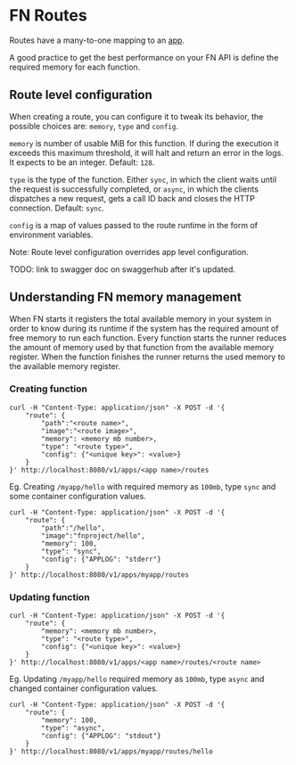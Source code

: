 # FN Routes

Routes have a many-to-one mapping to an [app](apps.md).

A good practice to get the best performance on your FN API is define
the required memory for each function.

## Route level configuration

When creating a route, you can configure it to tweak its behavior, the possible
choices are: `memory`, `type` and `config`.

`memory` is number of usable MiB for this function. If during the execution it
exceeds this maximum threshold, it will halt and return an error in the logs. It
expects to be an integer. Default: `128`.

`type` is the type of the function. Either `sync`, in which the client waits
until the request is successfully completed, or `async`, in which the clients
dispatches a new request, gets a call ID back and closes the HTTP connection.
Default: `sync`.

`config` is a map of values passed to the route runtime in the form of
environment variables.

Note: Route level configuration overrides app level configuration.

TODO: link to swagger doc on swaggerhub after it's updated.

## Understanding FN memory management

When FN starts it registers the total available memory in your system
in order to know during its runtime if the system has the required amount of
free memory to run each function. Every function starts the runner reduces the
amount of memory used by that function from the available memory register. When
the function finishes the runner returns the used memory to the available memory
register.

### Creating function

```
curl -H "Content-Type: application/json" -X POST -d '{
    "route": {
        "path":"<route name>",
        "image":"<route image>",
        "memory": <memory mb number>,
        "type": "<route type>",
        "config": {"<unique key>": <value>}
    }
}' http://localhost:8080/v1/apps/<app name>/routes
```

Eg. Creating `/myapp/hello` with required memory as `100mb`, type `sync` and
some container configuration values.

```
curl -H "Content-Type: application/json" -X POST -d '{
    "route": {
        "path":"/hello",
        "image":"fnproject/hello",
        "memory": 100,
        "type": "sync",
        "config": {"APPLOG": "stderr"}
    }
}' http://localhost:8080/v1/apps/myapp/routes
```

### Updating function

```
curl -H "Content-Type: application/json" -X POST -d '{
    "route": {
        "memory": <memory mb number>,
        "type": "<route type>",
        "config": {"<unique key>": <value>}
    }
}' http://localhost:8080/v1/apps/<app name>/routes/<route name>
```

Eg. Updating `/myapp/hello` required memory as `100mb`, type `async` and changed
container configuration values.

```
curl -H "Content-Type: application/json" -X POST -d '{
    "route": {
        "memory": 100,
        "type": "async",
        "config": {"APPLOG": "stdout"}
    }
}' http://localhost:8080/v1/apps/myapp/routes/hello
```
